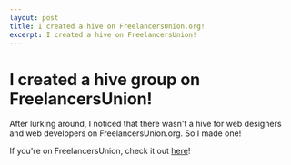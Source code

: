 ```yaml
---
layout: post
title: I created a hive on FreelancersUnion.org!
excerpt: I created a hive on FreelancersUnion!
---
```


# I created a hive group on FreelancersUnion!

After lurking around, I noticed that there wasn't a hive for web designers and web developers on FreelancersUnion.org. So I made one!

If you're on FreelancersUnion, check it out [here](https://www.freelancersunion.org/hives/web-designers-web-developers/)! 
